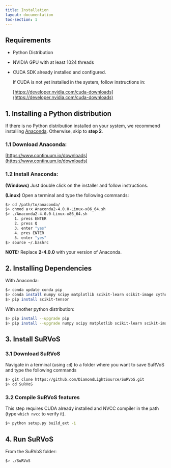 ```yaml
---
title: Installation
layout: documentation
toc-section: 1
---
```


## Requirements

- Python Distribution

- NVIDIA GPU with at least 1024 threads

- CUDA SDK already installed and configured.

  If CUDA is not yet installed in the system, follow instructions in:

  [https://developer.nvidia.com/cuda-downloads](https://developer.nvidia.com/cuda-downloads)

## 1. Installing a Python distribution

If there is no Python distribution installed on your system, we recommend installing [Anaconda](https://docs.continuum.io/anaconda/). Otherwise, skip to **step 2**.

### 1.1 Download Anaconda:

[https://www.continuum.io/downloads](https://www.continuum.io/downloads)

### 1.2 Install Anaconda:

**(Windows)** Just double click on the installer and follow instructions.

**(Linux)** Open a terminal and type the following commands:

```bash
$> cd /path/to/anaconda/
$> chmod a+x Anaconda2-4.0.0-Linux-x86_64.sh
$> ./Anaconda2-4.0.0-Linux-x86_64.sh
	1. press ENTER
	2. press Q
	3. enter "yes"
	4. pres ENTER
	5. enter "yes"
$> source ~/.bashrc
```

**NOTE:** Replace **2-4.0.0** with your version of Anaconda.

## 2. Installing Dependencies

With Anaconda:

```bash
$> conda update conda pip
$> conda install numpy scipy matplotlib scikit-learn scikit-image cython seaborn networkx pyqt=4.11.4
$> pip install scikit-tensor
```

With another python distribution:

```bash
$> pip install --upgrade pip
$> pip install --upgrade numpy scipy matplotlib scikit-learn scikit-image cython seaborn networkx scikit-tensor
```

## 3. Install SuRVoS

### 3.1 Download SuRVoS

Navigate in a terminal (using `cd`) to a folder where you want to save SuRVoS and type the following commands

```bash
$> git clone https://github.com/DiamondLightSource/SuRVoS.git
$> cd SuRVoS
```

### 3.2 Compile SuRVoS features

This step requires CUDA already installed and NVCC compiler in the path (type `which nvcc` to verify it).

```bash
$> python setup.py build_ext -i
```

## 4. Run SuRVoS

From the SuRVoS folder:

```bash
$> ./SuRVoS
```
